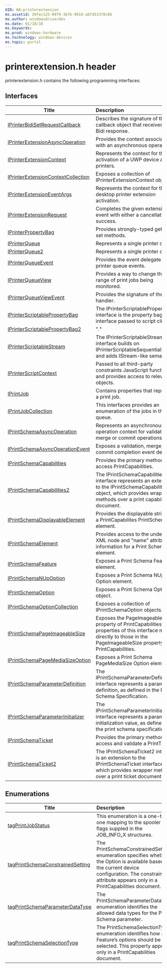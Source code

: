 ```yaml
---
UID: NA:printerextension
ms.assetid: 39fec125-0979-3b7b-9916-abfd53378c86
ms.author: windowsdriverdev
ms.date: 01/18/18
ms.keywords: 
ms.prod: windows-hardware
ms.technology: windows-devices
ms.topic: portal
---
```


# printerextension.h header



printerextension.h contains the following programming interfaces:



## Interfaces
| Title | Description |
| ---- |:---- |
| [IPrinterBidiSetRequestCallback](nn-printerextension-iprinterbidisetrequestcallback.md) | Describes the signature of the callback object that receives the Bidi response. |
| [IPrinterExtensionAsyncOperation](nn-printerextension-iprinterextensionasyncoperation.md) | Provides the context associated with an asynchronous operation. |
| [IPrinterExtensionContext](nn-printerextension-iprinterextensioncontext.md) | Represents the context for the activation of a UWP device app for printers. |
| [IPrinterExtensionContextCollection](nn-printerextension-iprinterextensioncontextcollection.md) | Exposes a collection of IPrinterExtensionContext objects. |
| [IPrinterExtensionEventArgs](nn-printerextension-iprinterextensioneventargs.md) | Represents the context for the desktop printer extension activation. |
| [IPrinterExtensionRequest](nn-printerextension-iprinterextensionrequest.md) | Completes the given extension event with either a cancellation or success. |
| [IPrinterPropertyBag](nn-printerextension-iprinterpropertybag.md) | Provides strongly-typed get and set methods. |
| [IPrinterQueue](nn-printerextension-iprinterqueue.md) | Represents a single printer queue. |
| [IPrinterQueue2](nn-printerextension-iprinterqueue2.md) | Represents a single printer queue. |
| [IPrinterQueueEvent](nn-printerextension-iprinterqueueevent.md) | Provides the event delegate for printer queue events. |
| [IPrinterQueueView](nn-printerextension-iprinterqueueview.md) | Provides a way to change the range of print jobs being monitored. |
| [IPrinterQueueViewEvent](nn-printerextension-iprinterqueueviewevent.md) | Provides the signature of the event handler. |
| [IPrinterScriptablePropertyBag](nn-printerextension-iprinterscriptablepropertybag.md) | The IPrinterScriptablePropertyBag interface is the property bag interface passed to script clients. |
| [IPrinterScriptablePropertyBag2](nn-printerextension-iprinterscriptablepropertybag2.md) | "." |
| [IPrinterScriptableStream](nn-printerextension-iprinterscriptablestream.md) | The IPrinterScriptableStream interface builds on IPrinterScriptableSequentialStream and adds IStream-like semantics. |
| [IPrinterScriptContext](nn-printerextension-iprinterscriptcontext.md) | Passed to all third-party constraints JavaScript functions, and provides access to relevant objects. |
| [IPrintJob](nn-printerextension-iprintjob.md) | Contains properties that represent a print job. |
| [IPrintJobCollection](nn-printerextension-iprintjobcollection.md) | This interfaces provides an enumeration of the jobs in the print queue. |
| [IPrintSchemaAsyncOperation](nn-printerextension-iprintschemaasyncoperation.md) | Represents an asynchronous operation context for validation, merge or commit operations. |
| [IPrintSchemaAsyncOperationEvent](nn-printerextension-iprintschemaasyncoperationevent.md) | Exposes a validation, merge, or commit completion event delegate. |
| [IPrintSchemaCapabilities](nn-printerextension-iprintschemacapabilities.md) | Provides the primary method to access PrintCapabilities. |
| [IPrintSchemaCapabilities2](nn-printerextension-iprintschemacapabilities2.md) | The IPrintSchemaCapabilities2 interface represents an extension to the IPrintSchemaCapabilities object, which provides wrapper methods over a print capabilities document. |
| [IPrintSchemaDisplayableElement](nn-printerextension-iprintschemadisplayableelement.md) | Provides the displayable string for a PrintCapabilites PrintSchema element. |
| [IPrintSchemaElement](nn-printerextension-iprintschemaelement.md) | Provides access to the underlying XML node and &#0034;name&#0034; attribute information for a Print Schema element. |
| [IPrintSchemaFeature](nn-printerextension-iprintschemafeature.md) | Exposes a Print Schema Feature element. |
| [IPrintSchemaNUpOption](nn-printerextension-iprintschemanupoption.md) | Exposes a Print Schema NUp Option element. |
| [IPrintSchemaOption](nn-printerextension-iprintschemaoption.md) | Exposes a Print Schema Option object. |
| [IPrintSchemaOptionCollection](nn-printerextension-iprintschemaoptioncollection.md) | Exposes a collection of IPrintSchemaOption objects. |
| [IPrintSchemaPageImageableSize](nn-printerextension-iprintschemapageimageablesize.md) | Exposes the PageImageableSize property of PrintCapabilities. The properties of this interface map directly to those in the PageImageableSize property of PrintCapabilities. |
| [IPrintSchemaPageMediaSizeOption](nn-printerextension-iprintschemapagemediasizeoption.md) | Exposes a Print Schema PageMediaSize Option element. |
| [IPrintSchemaParameterDefinition](nn-printerextension-iprintschemaparameterdefinition.md) | The IPrintSchemaParameterDefinition interface represents a parameter definition, as defined in the Print Schema Specification. |
| [IPrintSchemaParameterInitializer](nn-printerextension-iprintschemaparameterinitializer.md) | The IPrintSchemaParameterInitializer interface represents a parameter initialization value, as defined in the print schema specification. |
| [IPrintSchemaTicket](nn-printerextension-iprintschematicket.md) | Provides the primary method to access and validate a PrintTicket. |
| [IPrintSchemaTicket2](nn-printerextension-iprintschematicket2.md) | The IPrintSchemaTicket2 interface is an extension to the IPrintSchemaTicket interface, which provides wrapper methods over a print ticket document. |






## Enumerations
| Title | Description |
| ---- |:---- |
| [tagPrintJobStatus](ne-printerextension-tagprintjobstatus.md) | This enumeration is a one-to-one mapping to the spooler flags suppled in the JOB_INFO_X structures. |
| [tagPrintSchemaConstrainedSetting](ne-printerextension-tagprintschemaconstrainedsetting.md) | The PrintSchemaConstrainedSetting enumeration specifies whether the Option is available based on the current device configuration. The constrained attribute appears only in a PrintCapabilities document. |
| [tagPrintSchemaParameterDataType](ne-printerextension-tagprintschemaparameterdatatype.md) | The PrintSchemaParameterDataType enumeration identifies the allowed data types for the Print Schema parameter. |
| [tagPrintSchemaSelectionType](ne-printerextension-tagprintschemaselectiontype.md) | The PrintSchemaSelectionType enumeration identifies how a Feature’s options should be selected. This property appears only in a PrintCapabilities document. |